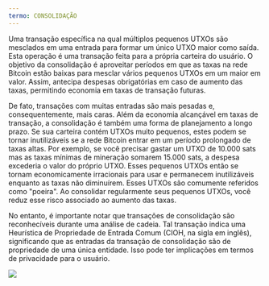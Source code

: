```yaml
---
termo: CONSOLIDAÇÃO
---
```


Uma transação específica na qual múltiplos pequenos UTXOs são mesclados em uma entrada para formar um único UTXO maior como saída. Esta operação é uma transação feita para a própria carteira do usuário. O objetivo da consolidação é aproveitar períodos em que as taxas na rede Bitcoin estão baixas para mesclar vários pequenos UTXOs em um maior em valor. Assim, antecipa despesas obrigatórias em caso de aumento das taxas, permitindo economia em taxas de transação futuras.

De fato, transações com muitas entradas são mais pesadas e, consequentemente, mais caras. Além da economia alcançável em taxas de transação, a consolidação é também uma forma de planejamento a longo prazo. Se sua carteira contém UTXOs muito pequenos, estes podem se tornar inutilizáveis se a rede Bitcoin entrar em um período prolongado de taxas altas. Por exemplo, se você precisar gastar um UTXO de 10.000 sats mas as taxas mínimas de mineração somarem 15.000 sats, a despesa excederia o valor do próprio UTXO. Esses pequenos UTXOs então se tornam economicamente irracionais para usar e permanecem inutilizáveis enquanto as taxas não diminuírem. Esses UTXOs são comumente referidos como "poeira". Ao consolidar regularmente seus pequenos UTXOs, você reduz esse risco associado ao aumento das taxas.

No entanto, é importante notar que transações de consolidação são reconhecíveis durante uma análise de cadeia. Tal transação indica uma Heurística de Propriedade de Entrada Comum (CIOH, na sigla em inglês), significando que as entradas da transação de consolidação são de propriedade de uma única entidade. Isso pode ter implicações em termos de privacidade para o usuário.

![](../../dictionnaire/assets/7.png)